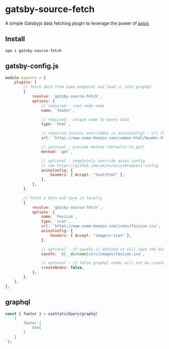 # gatsby-source-fetch

A simple Gatsbyjs data fetching plugin to leverage the power of [axios](https://github.com/axios/axios)

## Install

`npm i gatsby-source-fetch`

## gatsby-config.js

```javascript
module.exports = {
	plugins: [
		// fetch data from some endpoint and load it into graphql
		{
			resolve: `gatsby-source-fetch`,
			options: {
				// required - root node name
				name: `footer`,

				// required - unique name to query data
				type: `html`,

				// required (unless overridden in axiosConfig) - url for endpoint
				url: `https://www.some-domain.com/common-html/header.html`,

				// optional - provide method (defaults to get)
				method: `get`,

				// optional - completely override axios config
				// see https://github.com/axios/axios#request-config
				axiosConfig: {
					headers: { Accept: "text/html" },
				},
			},
		},

		// fetch a data and save it locally
		{
			resolve: `gatsby-source-fetch`,
			options: {
				name: `Favicon`,
				type: `icon`,
				url: `https://www.some-domain.com/icons/favicon.ico`,
				axiosConfig: {
					headers: { Accept: "image/x-icon" },
				},

				// optional - if saveTo is defined it will save the data fetched to a file
				saveTo: `${__dirname}/src/images/favicon.ico`,

				// optional - if false graphql nodes will not be created for this type
				createNodes: false,
			},
		},
	],
};
```

## graphql

```javascript
const { footer } = useStaticQuery(graphql`
	{
		footer {
			html
		}
	}
`);
```
